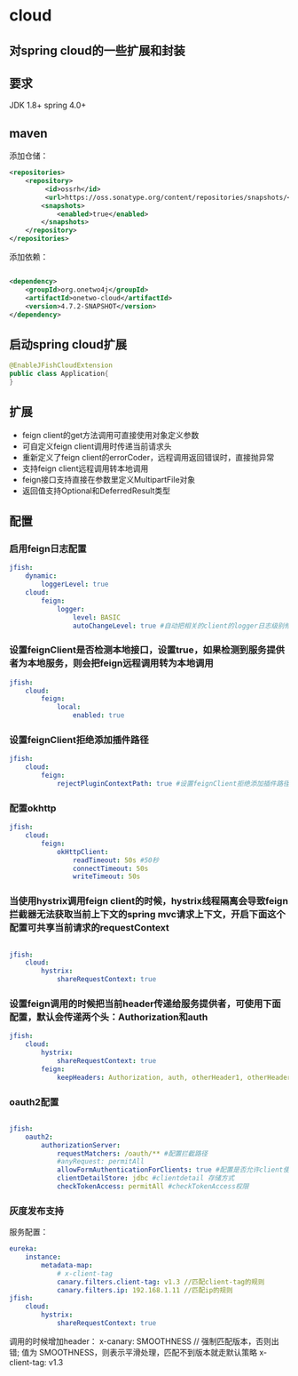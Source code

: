 # cloud   

对spring cloud的一些扩展和封装
------

## 要求
JDK 1.8+
spring 4.0+

## maven
添加仓储：
```xml
<repositories>
	<repository>
	     <id>ossrh</id>
	     <url>https://oss.sonatype.org/content/repositories/snapshots/</url>
	    <snapshots>
	        <enabled>true</enabled>
	    </snapshots>
	</repository> 
</repositories>
```
添加依赖：
```xml

<dependency>
    <groupId>org.onetwo4j</groupId>
    <artifactId>onetwo-cloud</artifactId>
    <version>4.7.2-SNAPSHOT</version>
</dependency>

```
## 启动spring cloud扩展
```Java
@EnableJFishCloudExtension
public class Application{
}
```

## 扩展
- feign client的get方法调用可直接使用对象定义参数
- 可自定义feign client调用时传递当前请求头
- 重新定义了feign client的errorCoder，远程调用返回错误时，直接抛异常
- 支持feign client远程调用转本地调用
- feign接口支持直接在参数里定义MultipartFile对象
- 返回值支持Optional和DeferredResult类型


## 配置

### 启用feign日志配置
```yaml
jfish: 
    dynamic: 
        loggerLevel: true
    cloud: 
        feign: 
            logger: 
                level: BASIC
                autoChangeLevel: true #自动把相关的client的logger日志级别修改为debug
```

### 设置feignClient是否检测本地接口，设置true，如果检测到服务提供者为本地服务，则会把feign远程调用转为本地调用
```yaml
jfish: 
    cloud: 
        feign: 
            local: 
				enabled: true 
```

### 设置feignClient拒绝添加插件路径
```yaml
jfish: 
    cloud: 
        feign: 
            rejectPluginContextPath: true #设置feignClient拒绝添加插件路径，默认为true
```

### 配置okhttp
```yaml
jfish: 
    cloud: 
        feign: 
            okHttpClient: 
                readTimeout: 50s #50秒
                connectTimeout: 50s 
                writeTimeout: 50s 
```

### 当使用hystrix调用feign client的时候，hystrix线程隔离会导致feign拦截器无法获取当前上下文的spring mvc请求上下文，开启下面这个配置可共享当前请求的requestContext
```yaml

jfish: 
    cloud: 
        hystrix: 
            shareRequestContext: true
```

### 设置feign调用的时候把当前header传递给服务提供者，可使用下面配置，默认会传递两个头：Authorization和auth
```yaml
jfish: 
    cloud: 
        hystrix: 
            shareRequestContext: true
        feign: 
            keepHeaders: Authorization, auth, otherHeader1, otherHeader2
```


### oauth2配置
```yaml

jfish: 
    oauth2: 
        authorizationServer:
            requestMatchers: /oauth/** #配置拦截路径
            #anyRequest: permitAll
            allowFormAuthenticationForClients: true #配置是否允许client使用form认证，默认为http basic
            clientDetailStore: jdbc #clientdetail 存储方式
            checkTokenAccess: permitAll #checkTokenAccess权限

```

### 灰度发布支持
服务配置：
```yaml
eureka:
    instance:
        metadata-map:
            # x-client-tag
            canary.filters.client-tag: v1.3 //匹配client-tag的规则
            canary.filters.ip: 192.168.1.11 //匹配ip的规则
jfish: 
    cloud: 
        hystrix: 
            shareRequestContext: true
```
调用的时候增加header：
x-canary: SMOOTHNESS // 强制匹配版本，否则出错; 值为 SMOOTHNESS，则表示平滑处理，匹配不到版本就走默认策略
x-client-tag: v1.3 

